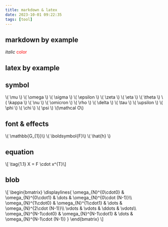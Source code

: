 ```yaml
---
title: markdown & latex
date: 2023-10-01 09:22:35
tags: [tool]
---
```


<script
  src="https://cdn.mathjax.org/mathjax/latest/MathJax.js?config=TeX-AMS-MML_HTMLorMML"
  type="text/javascript">
</script>

## markdown by example
_italic_
<span style="color:red">color</span>



## latex by example
## symbol
\\( \mu \\)
\\( \omega \\)
\\( \sigma \\)
\\( \epsilon \\)
\\( \zeta \\)
\\( \eta \\)
\\( \theta \\)
\\( \kappa \\)
\\( \nu \\)
\\( \omicron \\)
\\( \rho \\)
\\( \delta \\)
\\( \tau \\)
\\( \upsilon \\)
\\( \phi \\)
\\( \chi \\)
\\( \psi \\)
\\(\mathcal O\\)

## font & effects
\\( \mathbb{G_{1}}\\)
\\( \boldsymbol{F}\\)
\\( \hat{h} \\)

## equation
\\[  \tag{1.1} X = F \cdot x^{T}\\]
## blob
\\[
\begin{bmatrix}
\displaylines{
    \omega_{N}^{0\cdot0}   & \omega_{N}^{0\cdot1}   & \dots  & \omega_{N}^{0\cdot (N-1)}\\\\
    \omega_{N}^{1\cdot0}   & \omega_{N}^{1\cdot1}   & \dots  & \omega_{N}^{2\cdot (N-1)}\\\\
    \vdots                 & \vdots                 & \ddots & \vdots\\\\
    \omega_{N}^{N-1\cdot0} & \omega_{N}^{N-1\cdot1} & \dots  & \omega_{N}^{N-1\cdot (N-1)}
}
\end{bmatrix}
\\]